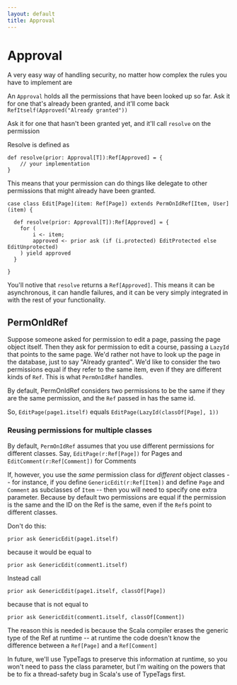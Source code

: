 ```yaml
---
layout: default
title: Approval
---
```


# Approval

<p class="lead">
A very easy way of handling security, no matter how complex the rules you have to implement are
</p>

An `Approval` holds all the permissions that have been looked up so far.  Ask it for one that's already
been granted, and it'll come back `RefItself(Approved("Already granted"))`

Ask it for one that hasn't been granted yet, and it'll call `resolve` on the permission

Resolve is defined as 

    def resolve(prior: Approval[T]):Ref[Approved] = {
    	// your implementation
    }

This means that your permission can do things like delegate to other permissions that might already have been granted.

    case class Edit[Page](item: Ref[Page]) extends PermOnIdRef[Item, User](item) {      
      
      def resolve(prior: Approval[T]):Ref[Approved] = {
        for (
        	i <- item;
        	approved <- prior ask (if (i.protected) EditProtected else EditUnprotected)
        ) yield approved    	
      } 
    
    }

You'll notive that `resolve` returns a `Ref[Approved]`.  This means it can be asynchronous, it can handle failures, and it can be very simply integrated in with the rest of your functionality.



## PermOnIdRef

Suppose someone asked for permission to edit a page, passing the page object itself.  Then they ask for permission to edit a course, passing a `LazyId` that points to the same page.  We'd rather not have to look up the page in the database, just to say "Already granted".  We'd like to consider the two permissions equal if they refer to the same item, even if they are different kinds of `Ref`.  This is what `PermOnIdRef` handles.

By default, PermOnIdRef considers two permissions to be the same if they are the same permission, and the `Ref` passed in has the same id.

So, `EditPage(page1.itself)` equals `EditPage(LazyId(classOf[Page], 1))`

### Reusing permissions for multiple classes

By default, `PermOnIdRef` assumes that you use different permissions for different classes.  Say, `EditPage(r:Ref[Page])` for Pages and `EditComment(r:Ref[Comment])` for Comments

If, however, you use the *same* permission class for *different* object classes -- for instance, if you define `GenericEdit(r:Ref[Item])` and define `Page` and `Comment` as subclasses of `Item` -- then you will need to specify one extra parameter.  Because by default two permissions are equal if the permission is the same and the ID on the Ref is the same, even if the `Ref`s point to different classes.

Don't do this:

    prior ask GenericEdit(page1.itself)

because it would be equal to

    prior ask GenericEdit(comment1.itself)

Instead call

    prior ask GenericEdit(page1.itself, classOf[Page])

because that is not equal to 

    prior ask GenericEdit(comment1.itself, classOf[Comment])

The reason this is needed is because the Scala compiler erases the generic type of the Ref at runtime -- at runtime the code doesn't know the difference between a `Ref[Page]` and a `Ref[Comment]`

In future, we'll use TypeTags to preserve this information at runtime, so you won't need to pass the class parameter, but I'm waiting on the powers that be to fix a thread-safety bug in Scala's use of TypeTags first.


